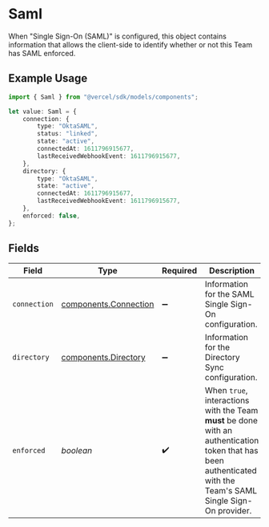 # Saml

When "Single Sign-On (SAML)" is configured, this object contains information that allows the client-side to identify whether or not this Team has SAML enforced.

## Example Usage

```typescript
import { Saml } from "@vercel/sdk/models/components";

let value: Saml = {
    connection: {
        type: "OktaSAML",
        status: "linked",
        state: "active",
        connectedAt: 1611796915677,
        lastReceivedWebhookEvent: 1611796915677,
    },
    directory: {
        type: "OktaSAML",
        state: "active",
        connectedAt: 1611796915677,
        lastReceivedWebhookEvent: 1611796915677,
    },
    enforced: false,
};
```

## Fields

| Field                                                                                                                                                           | Type                                                                                                                                                            | Required                                                                                                                                                        | Description                                                                                                                                                     |
| --------------------------------------------------------------------------------------------------------------------------------------------------------------- | --------------------------------------------------------------------------------------------------------------------------------------------------------------- | --------------------------------------------------------------------------------------------------------------------------------------------------------------- | --------------------------------------------------------------------------------------------------------------------------------------------------------------- |
| `connection`                                                                                                                                                    | [components.Connection](../../models/components/connection.md)                                                                                                  | :heavy_minus_sign:                                                                                                                                              | Information for the SAML Single Sign-On configuration.                                                                                                          |
| `directory`                                                                                                                                                     | [components.Directory](../../models/components/directory.md)                                                                                                    | :heavy_minus_sign:                                                                                                                                              | Information for the Directory Sync configuration.                                                                                                               |
| `enforced`                                                                                                                                                      | *boolean*                                                                                                                                                       | :heavy_check_mark:                                                                                                                                              | When `true`, interactions with the Team **must** be done with an authentication token that has been authenticated with the Team's SAML Single Sign-On provider. |
